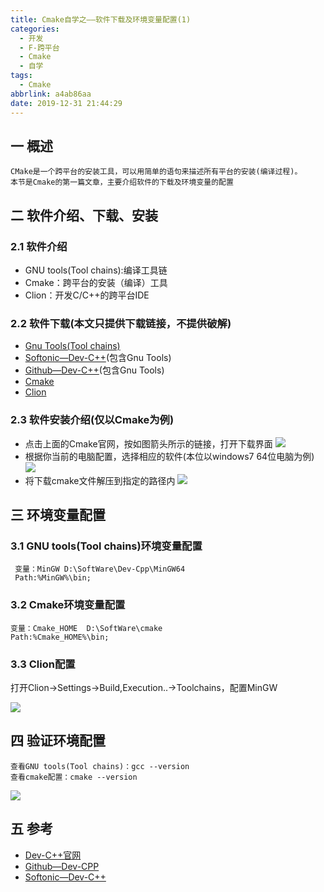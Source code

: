 ```yaml
---
title: Cmake自学之——软件下载及环境变量配置(1)
categories:
  - 开发
  - F-跨平台
  - Cmake
  - 自学  
tags:
  - Cmake
abbrlink: a4ab86aa
date: 2019-12-31 21:44:29
---
```

## 一 概述

```
CMake是一个跨平台的安装工具，可以用简单的语句来描述所有平台的安装(编译过程)。
本节是Cmake的第一篇文章，主要介绍软件的下载及环境变量的配置   
```

<!--more-->

## 二 软件介绍、下载、安装
### 2.1 软件介绍
* GNU tools(Tool chains):编译工具链
* Cmake：跨平台的安装（编译）工具
* Clion：开发C/C++的跨平台IDE

### 2.2 软件下载(本文只提供下载链接，不提供破解)
* [Gnu Tools(Tool chains)](https://sourceforge.net/projects/cbadvanced/)
* [Softonic—Dev-C++](https://bloodshed-dev-c.en.softonic.com/)(包含Gnu Tools)
* [Github—Dev-C++](https://github.com/Embarcadero/Dev-Cpp)(包含Gnu Tools)
* [Cmake](https://cmake.org/)
* [Clion](http://www.jetbrains.com/clion/)

### 2.3 软件安装介绍(仅以Cmake为例)
* 点击上面的Cmake官网，按如图箭头所示的链接，打开下载界面
![][1]
* 根据你当前的电脑配置，选择相应的软件(本位以windows7 64位电脑为例)
![][2]
* 将下载cmake文件解压到指定的路径内
![][3]


## 三 环境变量配置

### 3.1 GNU tools(Tool chains)环境变量配置

```
 变量：MinGW D:\SoftWare\Dev-Cpp\MinGW64
 Path:%MinGW%\bin;
```

### 3.2 Cmake环境变量配置

```
变量：Cmake_HOME  D:\SoftWare\cmake
Path:%Cmake_HOME%\bin;
```

### 3.3 Clion配置

打开Clion->Settings->Build,Execution..->Toolchains，配置MinGW

![][4]

## 四 验证环境配置

```
查看GNU tools(Tool chains)：gcc --version
查看cmake配置：cmake --version
```

![][5]

## 五 参考

* [Dev-C++官网](https://www.bloodshed.net/)
* [Github—Dev-CPP](https://github.com/Embarcadero/Dev-Cpp)
* [Softonic—Dev-C++](https://bloodshed-dev-c.en.softonic.com/)




[1]:https://cdn.jsdelivr.net/gh/PGzxc/CDN/blog-image/cmake-install-download-select.png
[2]:https://cdn.jsdelivr.net/gh/PGzxc/CDN/blog-image/cmake-windows-x64-download.png
[3]:https://cdn.jsdelivr.net/gh/PGzxc/CDN/blog-image/cmake-upzip-destion-folder.png
[4]:https://cdn.jsdelivr.net/gh/PGzxc/CDN/blog-image/cmake-clion-toolschains-setting.png
[5]:https://cdn.jsdelivr.net/gh/PGzxc/CDN/blog-image/cmake-environment-config.png